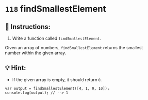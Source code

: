 # `118` findSmallestElement

## 📝 Instructions:

1. Write a function called `findSmallestElement`.

Given an array of numbers, `findSmallestElement` returns the smallest number within the given array.

## :bulb: Hint:

* If the given array is empty, it should return `0`.

```Js
var output = findSmallestElement([4, 1, 9, 10]);
console.log(output); // --> 1
```